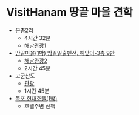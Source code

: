 # VisitHanam 땅끝 마을 견학
* 문충2리 
  * 4시간 32분
  * [해남관광1](http://naver.me/5ElXbEJH)
* [땅끝마을(1박) 땅끝일출펜선, 해맞이-3층 9만](http://xn--l00b16g8ymw8f9pillj.com/)
  * [해남관광2](http://naver.me/5ElXbEJH)
  * 2시간 45분 
* 고군산도
  * [관광](https://www.mk.co.kr/news/culture/view/2019/06/438339/)
  * 1시간 45분
* [목포 현대호텔(1박)](https://travel.interpark.com/checkinnow/orderConfirm/200113101286)
  * 호텔주변 산책 
